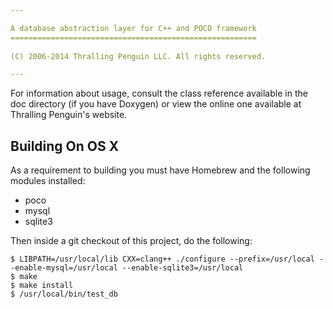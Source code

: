 ```yaml
---

A database abstraction layer for C++ and POCO framework
=======================================================
 
(C) 2006-2014 Thralling Penguin LLC. All rights reserved.

---
```


For information about usage, consult the class reference available
in the doc directory (if you have Doxygen) or view the online one
available at Thralling Penguin's website.

Building On OS X
----------------

As a requirement to building you must have Homebrew and the following
modules installed:

* poco
* mysql
* sqlite3

Then inside a git checkout of this project, do the following:

    $ LIBPATH=/usr/local/lib CXX=clang++ ./configure --prefix=/usr/local --enable-mysql=/usr/local --enable-sqlite3=/usr/local
    $ make
    $ make install
    $ /usr/local/bin/test_db

